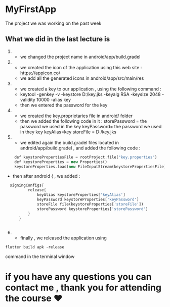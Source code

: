 # MyFirstApp

The project we was working on the past week

## What we did in the last lecture is 

1)  - we changed the project name in android/app/build.gradel
2)	- we created the icon of the application using this web site : https://appicon.co/
	- we add all the generated icons in android/app/src/main/res
3)	- we created a key to our application , using the following command : 
	-  keytool -genkey -v -keystore D:/key.jks -keyalg RSA -keysize 2048 -validity 10000 -alias key
	- then we entered the password for the key 
4)	- we created the key.proprietaries file in android/ folder
	- then we added the following code in it : 
	storePassword = the password we used in the key
	keyPassword= the password we used in they key
	keyAlias=key
	storeFile = D:/key.jks

5)	- we edited again the build.gradel files located in android/app/build.gradel , and added the following code : 

```dart
	def keystorePropertiesFile = rootProject.file("key.properties")
	def keystoreProperties = new Properties()
	keystoreProperties.load(new FileInputStream(keystorePropertiesFile))
```

   - then after android { , we added : 
  
  ```dart
	signingConfigs{
	        release{
    	        keyAlias keystoreProperties['keyAlias']
        	    keyPassword keystoreProperties['keyPassword']
            	storeFile file(keystoreProperties['storeFile'])
            	storePassword keystoreProperties['storePassword']
        	}
    	}
      
   ```

6)	- finally , we released the application using 
```
flutter build apk -release
```
command in the terminal window 

# if you have any questions you can contact me , thank you for attending the course ♥
